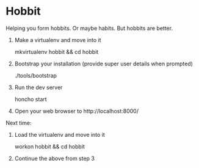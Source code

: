 Hobbit
======

Helping you form hobbits. Or maybe habits. But hobbits are better.

1. Make a virtualenv and move into it

    mkvirtualenv hobbit && cd hobbit

2. Bootstrap your installation (provide super user details when prompted)

    ./tools/bootstrap

3. Run the dev server

    honcho start

4. Open your web browser to http://localhost:8000/

Next time:

1. Load the virtualenv and move into it

    workon hobbit && cd hobbit

2. Continue the above from step 3